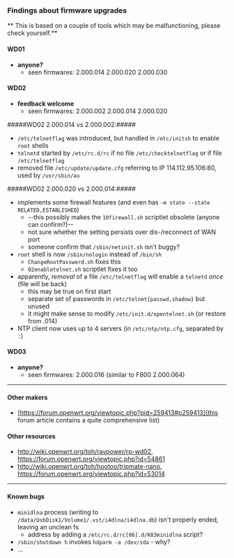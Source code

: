 ### Findings about firmware upgrades ###

** This is based on a couple of tools which may be malfunctioning, please check yourself.**

#### WD01 ####

   * __anyone?__
      * seen firmwares: 2.000.014 2.000.020 2.000.030

#### WD02 ####

   * __feedback welcome__
      * seen firmwares: 2.000.002 2.000.014 2.000.020

#####WD02 2.000.014 vs 2.000.002:#####
   * `/etc/telnetflag` was introduced, but handled in `/etc/initsh` to enable `root` shells
   * `telnetd` started by `/etc/rc.d/rc` if no file `/etc/checktelnetflag` or if file `/etc/telnetflag`
   * removed file `/etc/update/update.cfg` referring to IP 114.112.95.106:80, used by `/usr/sbin/au`

#####WD02 2.000.020 vs 2.000.014:#####
   * implements some firewall features (and even has `-m state --state RELATED,ESTABLISHED`)
      * --this possibly makes the `10firewall.sh` scriptlet obsolete (anyone can confirm?)--
      * not sure whether the setting persists over dis-/reconnect of WAN port
      * someone confirm that `/sbin/netinit.sh` isn't buggy?
   * `root` shell is now `/sbin/nologin` instead of `/bin/sh`
      * `ChangeRootPassword.sh` fixes this
      * `02enabletelnet.sh` scriptlet fixes it too
   * apparently, *removal* of a file `/etc/telnetflag` will enable a `telnetd` *once* (file will be back)
      * this may be true on first start
      * separate set of passwords in `/etc/telnet{passwd,shadow}` but unused
      * it might make sense to modify `/etc/init.d/opentelnet.sh` (or restore from .014)
   * NTP client now uses up to 4 servers (in `/etc/ntp/ntp.cfg`, separated by `:`)

#### WD03 ####

   * __anyone?__
      * seen firmwares: 2.000.016 (similar to F800 2.000.064)

---

#### Other makers ####

   * [https://forum.openwrt.org/viewtopic.php?pid=259413#p259413](this forum article contains a quite comprehensive list)

#### Other resources ####

   * http://wiki.openwrt.org/toh/ravpower/rp-wd02, https://forum.openwrt.org/viewtopic.php?id=54861
   * http://wiki.openwrt.org/toh/hootoo/tripmate-nano, https://forum.openwrt.org/viewtopic.php?id=53014

---

#### Known bugs ####

   * `minidlna` process (writing to `/data/UsbDisk1/Volume1/.vst/i4dlna/i4dlna.db`) isn't properly ended, leaving an unclean fs
      * address by adding a `/etc/rc.d/rc[06].d/K83minidlna` script?
   * `/sbin/shutdown h` invokes `hdparm -a /dev/sda` - why?
   * ...
